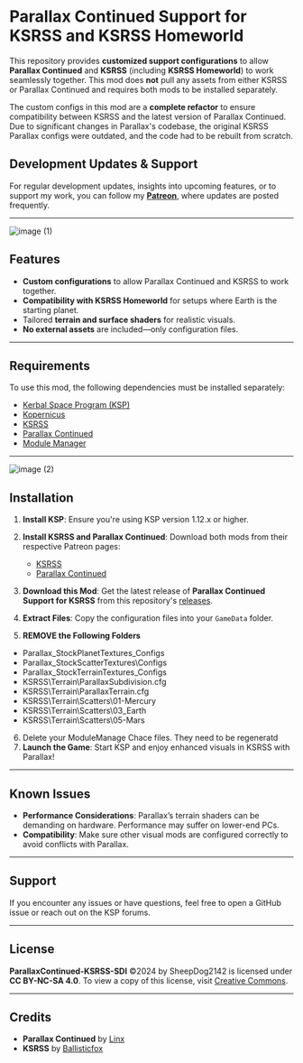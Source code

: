 # **Parallax Continued Support for KSRSS and KSRSS Homeworld**

This repository provides **customized support configurations** to allow **Parallax Continued** and **KSRSS** (including **KSRSS Homeworld**) to work seamlessly together. This mod does **not** pull any assets from either KSRSS or Parallax Continued and requires both mods to be installed separately.

The custom configs in this mod are a **complete refactor** to ensure compatibility between KSRSS and the latest version of Parallax Continued. Due to significant changes in Parallax's codebase, the original KSRSS Parallax configs were outdated, and the code had to be rebuilt from scratch.

## **Development Updates & Support**

For regular development updates, insights into upcoming features, or to support my work, you can follow my [**Patreon**](https://patreon.com/SheepDogInstitute), where updates are posted frequently.

---
![image (1)](https://github.com/user-attachments/assets/edcc83dc-f5c5-458e-92a2-ad5c50d6c8b1)

## **Features**

- **Custom configurations** to allow Parallax Continued and KSRSS to work together.
- **Compatibility with KSRSS Homeworld** for setups where Earth is the starting planet.
- Tailored **terrain and surface shaders** for realistic visuals.
- **No external assets** are included—only configuration files.

---

## **Requirements**

To use this mod, the following dependencies must be installed separately:

- [Kerbal Space Program (KSP)](https://kerbalspaceprogram.com)
- [Kopernicus](https://github.com/Kopernicus)
- [KSRSS](https://www.patreon.com/ballisticfox/posts)
- [Parallax Continued](https://www.patreon.com/linx_/posts)
- [Module Manager](https://github.com/sarbian/ModuleManager)

---
![image (2)](https://github.com/user-attachments/assets/ef099a29-77a1-47f0-bb7d-62c2b56cfcf1)

## **Installation**

1. **Install KSP**: Ensure you're using KSP version 1.12.x or higher.
2. **Install KSRSS and Parallax Continued**: Download both mods from their respective Patreon pages:
   - [KSRSS](https://www.patreon.com/ballisticfox/posts)
   - [Parallax Continued](https://www.patreon.com/linx_/posts)
3. **Download this Mod**: Get the latest release of **Parallax Continued Support for KSRSS** from this repository's [releases](https://github.com/your-repo/releases).
4. **Extract Files**: Copy the configuration files into your `GameData` folder.

5. **REMOVE the Following Folders**
* Parallax_StockPlanetTextures\_Configs
* Parallax_StockScatterTextures\Configs
* Parallax_StockTerrainTextures\_Configs
* KSRSS\Terrain\ParallaxSubdivision.cfg
* KSRSS\Terrain\ParallaxTerrain.cfg
* KSRSS\Terrain\Scatters\01-Mercury
* KSRSS\Terrain\Scatters\03_Earth
* KSRSS\Terrain\Scatters\05-Mars
   
6. Delete your ModuleManage Chace files. They need to be regeneratd
7. **Launch the Game**: Start KSP and enjoy enhanced visuals in KSRSS with Parallax!

---

## **Known Issues**

- **Performance Considerations**: Parallax’s terrain shaders can be demanding on hardware. Performance may suffer on lower-end PCs.
- **Compatibility**: Make sure other visual mods are configured correctly to avoid conflicts with Parallax.

---

## **Support**

If you encounter any issues or have questions, feel free to open a GitHub issue or reach out on the KSP forums.

---

## **License**

**ParallaxContinued-KSRSS-SDI** ©2024 by SheepDog2142 is licensed under **CC BY-NC-SA 4.0**. To view a copy of this license, visit [Creative Commons](https://creativecommons.org/licenses/by-nc-sa/4.0/).

---

## **Credits**

- **Parallax Continued** by [Linx](https://www.patreon.com/linx_/posts)
- **KSRSS** by [Ballisticfox](https://www.patreon.com/ballisticfox/posts)
